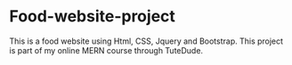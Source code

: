 # Food-website-project
This is a food website using Html, CSS, Jquery and Bootstrap. This project is part of my online MERN course through TuteDude.
